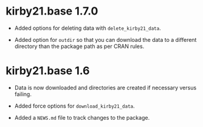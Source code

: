 # kirby21.base 1.7.0

* Added options for deleting data with `delete_kirby21_data`.  

* Added option for `outdir` so that you can download the data to a different
  directory than the package path as per CRAN rules.

# kirby21.base 1.6

* Data is now downloaded and directories are created if necessary versus 
  failing.
  
* Added force options for `download_kirby21_data`.

* Added a `NEWS.md` file to track changes to the package.
